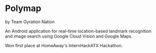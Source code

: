 # Polymap
by Team Gyration Nation

An Android application for real-time location-based landmark recognition and image search using Google Cloud Vision and Google Maps.

Won first place at HomeAway's InternHackATX Hackathon.
